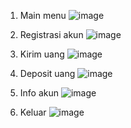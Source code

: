 1. Main menu
   ![image](https://github.com/4lghi/UTS_PBO4_Muhammad-Al-Ghifari-Lubis_108/assets/115900989/30113904-da7b-4096-bb8a-7cc85b43dc4b)

2. Registrasi akun
   ![image](https://github.com/4lghi/UTS_PBO4_Muhammad-Al-Ghifari-Lubis_108/assets/115900989/febfcd87-440c-4e8c-8acf-edeff023807c)

3. Kirim uang
   ![image](https://github.com/4lghi/UTS_PBO4_Muhammad-Al-Ghifari-Lubis_108/assets/115900989/2dc0a3a8-2230-4e3f-9768-6c152a31b245)

4. Deposit uang
   ![image](https://github.com/4lghi/UTS_PBO4_Muhammad-Al-Ghifari-Lubis_108/assets/115900989/206fbd2c-0a3d-49bb-8de7-dd33f315417f)

5. Info akun
   ![image](https://github.com/4lghi/UTS_PBO4_Muhammad-Al-Ghifari-Lubis_108/assets/115900989/a6cf8a44-e0a4-4921-97fd-9696f2341418)

6. Keluar
   ![image](https://github.com/4lghi/UTS_PBO4_Muhammad-Al-Ghifari-Lubis_108/assets/115900989/7e42b330-8f27-490f-84f8-4d3be86f5712)
